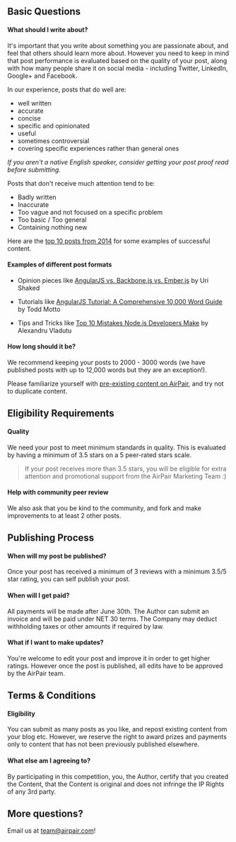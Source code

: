 ## Basic Questions

#### What should I write about?

It's important that you write about something you are passionate about, and feel that others should learn more about. However you need to keep in mind that post performance is evaluated based on the quality of your post, along with how many people share it on social media - including Twitter, LinkedIn, Google+ and Facebook.

In our experience, posts that do well are:

- well written 
- accurate 
- concise 
- specific and opinionated 
- useful 
- sometimes controversial 
- covering specific experiences rather than general ones 

*If you aren't a native English speaker, consider getting your post proof read before submitting.*

Posts that don't receive much attention tend to be:

- Badly written 
- Inaccurate 
- Too vague and not focused on a specific problem 
- Too basic / Too general 
- Containing nothing new

Here are the [top 10 posts from 2014](https://airpair.com/top-posts-on-airpair-in-2014) for some examples of successful content. 

#### Examples of different post formats 

- Opinion pieces like [AngularJS vs. Backbone.js vs. Ember.js](https://airpair.com/js/javascript-framework-comparison) by Uri Shaked 
- Tutorials like [AngularJS Tutorial: A Comprehensive 10,000 Word Guide](https://airpair.com/angularjs/posts/angularjs-tutorial) by Todd Motto 

- Tips and Tricks like [Top 10 Mistakes Node.js Developers Make](https://airpair.com/node.js/posts/top-10-mistakes-node-developers-make) by Alexandru Vladutu

#### How long should it be?

We recommend keeping your posts to 2000 - 3000 words (we have published posts with up to 12,000 words but they are an exception!). 

Please familiarize yourself with [pre-existing content on AirPair](http://airpair.com/posts), and try not to duplicate content.

## Eligibility Requirements

#### Quality 

We need your post to meet minimum standards in quality. This is evaluated by having a minimum of 3.5 stars on a 5 peer-rated stars scale. 

> If your post receives more than 3.5 stars, you will be eligible for extra attention and promotional support from the AirPair Marketing Team :)

#### Help with community peer review

We also ask that you be kind to the community, and fork and make improvements to at least 2 other posts. 

## Publishing Process

#### When will my post be published?

Once your post has received a minimum of 3 reviews with a minimum 3.5/5 star rating, you can self publish your post. 

#### When will I get paid?

All payments will be made after June 30th. The Author can submit an invoice and will be paid under NET 30 terms. The Company may deduct withholding taxes or other amounts if required by law.

#### What if I want to make updates? 

You're welcome to edit your post and improve it in order to get higher ratings. However once the post is published, all edits have to be approved by the AirPair team. 

## Terms & Conditions 

#### Eligibility

You can submit as many posts as you like, and repost existing content from your blog etc. However, we reserve the right to award prizes and payments only to content that has not been previously published elsewhere. 

#### What else am I agreeing to?

By participating in this competition, you, the Author, certify that you created the Content, that the Content is original and does not infringe the IP Rights of any 3rd party.

## More questions? 

Email us at [team@airpair.com](mailto:team@airpair.com)!
